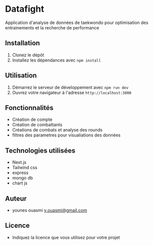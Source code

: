# Datafight

Application d'analyse de données de taekwondo pour optimisation des entrainements et la recherche de performance

## Installation

1. Clonez le dépôt
2. Installez les dépendances avec `npm install`

## Utilisation

1. Démarrez le serveur de développement avec `npm run dev`
2. Ouvrez votre navigateur à l'adresse `http://localhost:3000`

## Fonctionnalités

- Création de compte
- Création de combattants
- Créations de combats et analyse des rounds
- filtres des parametres pour visualiations des données


## Technologies utilisées

- Next.js
- Tailwind css
- express
- mongo db
- chart js


## Auteur

- younes ouasmi y.ouasmi@gmail.com

## Licence

- Indiquez la licence que vous utilisez pour votre projet
